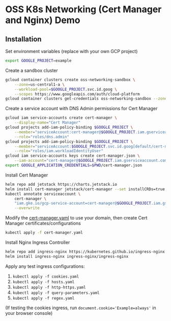 # OSS K8s Networking (Cert Manager and Nginx) Demo

## Installation

Set environment variables (replace with your own GCP project)
```bash
export GOOGLE_PROJECT=example
```

Create a sandbox cluster
```bash
gcloud container clusters create oss-networking-sandbox \
    --zone=us-central1-a \
    --workload-pool=$GOOGLE_PROJECT.svc.id.goog \
    --scopes https://www.googleapis.com/auth/cloud-platform
gcloud container clusters get-credentials oss-networking-sandbox --zone=us-central1-a
```

Create a service account with DNS Admin permissions for Cert Manager
```bash
gcloud iam service-accounts create cert-manager \
    --display-name="Cert Manager"
gcloud projects add-iam-policy-binding $GOOGLE_PROJECT \
    --member="serviceAccount:cert-manager@$GOOGLE_PROJECT.iam.gserviceaccount.com" \
    --role="roles/dns.admin"
gcloud projects add-iam-policy-binding $GOOGLE_PROJECT \
    --member="serviceAccount:$GOOGLE_PROJECT.svc.id.goog[default/cert-manager]" \
    --role="roles/iam.workloadIdentityUser"
gcloud iam service-accounts keys create cert-manager.json \
    --iam-account="cert-manager@$GOOGLE_PROJECT.iam.gserviceaccount.com"
export GOOGLE_APPLICATION_CREDENTIALS=$PWD/cert-manager.json
```

Install Cert Manager
```bash
helm repo add jetstack https://charts.jetstack.io
helm install cert-manager jetstack/cert-manager --set installCRDs=true
kubectl annotate serviceaccount \
    cert-manager \
    "iam.gke.io/gcp-service-account=cert-manager@$GOOGLE_PROJECT.iam.gserviceaccount.com" \
    --overwrite
```

Modify the [cert-manager.yaml](cert-manager.yaml) to use your domain, then create Cert Manager certificates/configurations
```bash
kubectl apply -f cert-manager.yaml
```

Install Nginx Ingress Controller
```bash
helm repo add ingress-nginx https://kubernetes.github.io/ingress-nginx
helm install ingress-nginx ingress-nginx/ingress-nginx
```

Apply any test ingress configurations:
1. `kubectl apply -f cookies.yaml`
2. `kubectl apply -f hosts.yaml`
3. `kubectl apply -f http-https.yaml`
4. `kubectl apply -f query-parameters.yaml`
5. `kubectl apply -f regex.yaml`

(If testing the cookies ingress, run `document.cookie='Example=always'` in your browser console)
